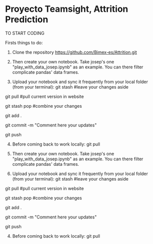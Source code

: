 # Proyecto Teamsight, Attrition Prediction

TO START CODING

Firsts things to do:

1. Clone the repository
https://github.com/Bimex-es/Attrition.git

2. Then create your own notebook. Take josep's one "play_with_data_josep.ipynb" as an example. You can there filter complicate pandas' data frames.  

3. Upload your notebook and sync it frequently from your local folder (from your terminal):
  git stash #leave your changes aside
  
  git pull #pull current version in website
  
  git stash pop #combine your changes
  
  git add .
  
  git commit -m "Comment here your updates"
  
  git push
  
4. Before coming back to work locally: 
  git pull

2. Then create your own notebook. Take josep's one "play_with_data_josep.ipynb" as an example. You can there filter complicate pandas' data frames.  

3. Upload your notebook and sync it frequently from your local folder (from your terminal):
  git stash #leave your changes aside
  
  git pull #pull current version in website
  
  git stash pop #combine your changes
  
  git add .
  
  git commit -m "Comment here your updates"
  
  git push
  
4. Before coming back to work locally: 
  git pull
